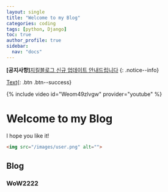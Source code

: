 ```yaml
---
layout: single
title: "Welcome to my Blog"
categories: coding
tags: [python, Django]
toc: true
author_profile: true
sidebar:
  nav: "docs"
---
```


**[공지사항]**[지킬블로그 신규 업데이트 안내드립니다](https://mmistakes.github.io/minimal-mistakes/docs/quick-start-guide/)
{: .notice--info}

[Text](https://www.google.com){: .btn .btn--success}

{% include video id="Weom49zlvgw" provider="youtube" %}

# Welcome to my Blog
I hope you like it!

```html
<img src="/images/user.png" alt="">
```

## Blog

### WoW2222
